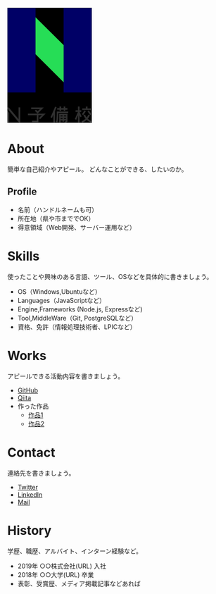 ![プロフィール写真](N予備校.png)

# About
簡単な自己紹介やアピール。
どんなことができる、したいのか。

## Profile
- 名前（ハンドルネームも可）
- 所在地（県や市まででOK）
- 得意領域（Web開発、サーバー運用など）

# Skills
使ったことや興味のある言語、ツール、OSなどを具体的に書きましょう。
- OS（Windows,Ubuntuなど）
- Languages（JavaScriptなど）
- Engine,Frameworks (Node.js, Expressなど)
- Tool,MiddleWare（Git, PostgreSQLなど）
- 資格、免許（情報処理技術者、LPICなど）

# Works
アピールできる活動内容を書きましょう。
- [GitHub](GitHubのURL)
- [Qiita](QiitaのURL)
- 作った作品
  - [作品1](作品1のURL)
  - [作品2](作品2のURL)

# Contact
連絡先を書きましょう。
- [Twitter](TwitterプロフィールのURL)
- [LinkedIn](LinkedInプロフィールのURL)
- [Mail](mailto:メールアドレス)

# History
学歴、職歴、アルバイト、インターン経験など。
- 2019年 ○○株式会社(URL) 入社
- 2018年 ○○大学(URL) 卒業
- 表彰、受賞歴、メディア掲載記事などあれば
